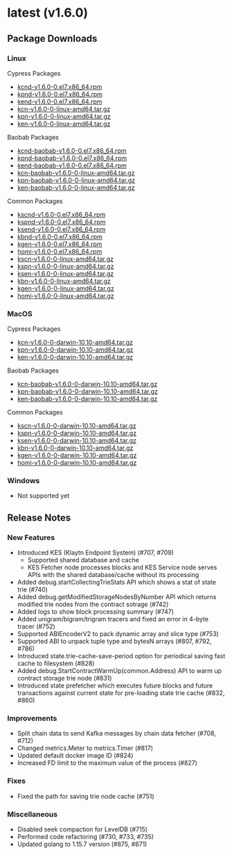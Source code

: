 # latest \(v1.6.0\)

## Package Downloads <a id="package-downloads"></a>

### Linux <a id="linux"></a>

Cypress Packages

* [kcnd-v1.6.0-0.el7.x86\_64.rpm](http://packages.klaytn.net/klaytn/v1.6.0/kcnd-v1.6.0-0.el7.x86_64.rpm)
* [kpnd-v1.6.0-0.el7.x86\_64.rpm](http://packages.klaytn.net/klaytn/v1.6.0/kpnd-v1.6.0-0.el7.x86_64.rpm)
* [kend-v1.6.0-0.el7.x86\_64.rpm](http://packages.klaytn.net/klaytn/v1.6.0/kend-v1.6.0-0.el7.x86_64.rpm)
* [kcn-v1.6.0-0-linux-amd64.tar.gz](http://packages.klaytn.net/klaytn/v1.6.0/kcn-v1.6.0-0-linux-amd64.tar.gz)
* [kpn-v1.6.0-0-linux-amd64.tar.gz](http://packages.klaytn.net/klaytn/v1.6.0/kpn-v1.6.0-0-linux-amd64.tar.gz)
* [ken-v1.6.0-0-linux-amd64.tar.gz](http://packages.klaytn.net/klaytn/v1.6.0/ken-v1.6.0-0-linux-amd64.tar.gz)

Baobab Packages

* [kcnd-baobab-v1.6.0-0.el7.x86\_64.rpm](http://packages.klaytn.net/klaytn/v1.6.0/kcnd-baobab-v1.6.0-0.el7.x86_64.rpm)
* [kpnd-baobab-v1.6.0-0.el7.x86\_64.rpm](http://packages.klaytn.net/klaytn/v1.6.0/kpnd-baobab-v1.6.0-0.el7.x86_64.rpm)
* [kend-baobab-v1.6.0-0.el7.x86\_64.rpm](http://packages.klaytn.net/klaytn/v1.6.0/kend-baobab-v1.6.0-0.el7.x86_64.rpm)
* [kcn-baobab-v1.6.0-0-linux-amd64.tar.gz](http://packages.klaytn.net/klaytn/v1.6.0/kcn-baobab-v1.6.0-0-linux-amd64.tar.gz)
* [kpn-baobab-v1.6.0-0-linux-amd64.tar.gz](http://packages.klaytn.net/klaytn/v1.6.0/kpn-baobab-v1.6.0-0-linux-amd64.tar.gz)
* [ken-baobab-v1.6.0-0-linux-amd64.tar.gz](http://packages.klaytn.net/klaytn/v1.6.0/ken-baobab-v1.6.0-0-linux-amd64.tar.gz)

Common Packages

* [kscnd-v1.6.0-0.el7.x86\_64.rpm](http://packages.klaytn.net/klaytn/v1.6.0/kscnd-v1.6.0-0.el7.x86_64.rpm)
* [kspnd-v1.6.0-0.el7.x86\_64.rpm](http://packages.klaytn.net/klaytn/v1.6.0/kspnd-v1.6.0-0.el7.x86_64.rpm)
* [ksend-v1.6.0-0.el7.x86\_64.rpm](http://packages.klaytn.net/klaytn/v1.6.0/ksend-v1.6.0-0.el7.x86_64.rpm)
* [kbnd-v1.6.0-0.el7.x86\_64.rpm](http://packages.klaytn.net/klaytn/v1.6.0/kbnd-v1.6.0-0.el7.x86_64.rpm)
* [kgen-v1.6.0-0.el7.x86\_64.rpm](http://packages.klaytn.net/klaytn/v1.6.0/kgen-v1.6.0-0.el7.x86_64.rpm)
* [homi-v1.6.0-0.el7.x86\_64.rpm](http://packages.klaytn.net/klaytn/v1.6.0/homi-v1.6.0-0.el7.x86_64.rpm)
* [kscn-v1.6.0-0-linux-amd64.tar.gz](http://packages.klaytn.net/klaytn/v1.6.0/kscn-v1.6.0-0-linux-amd64.tar.gz)
* [kspn-v1.6.0-0-linux-amd64.tar.gz](http://packages.klaytn.net/klaytn/v1.6.0/kspn-v1.6.0-0-linux-amd64.tar.gz)
* [ksen-v1.6.0-0-linux-amd64.tar.gz](http://packages.klaytn.net/klaytn/v1.6.0/ksen-v1.6.0-0-linux-amd64.tar.gz)
* [kbn-v1.6.0-0-linux-amd64.tar.gz](http://packages.klaytn.net/klaytn/v1.6.0/kbn-v1.6.0-0-linux-amd64.tar.gz)
* [kgen-v1.6.0-0-linux-amd64.tar.gz](http://packages.klaytn.net/klaytn/v1.6.0/kgen-v1.6.0-0-linux-amd64.tar.gz)
* [homi-v1.6.0-0-linux-amd64.tar.gz](http://packages.klaytn.net/klaytn/v1.6.0/homi-v1.6.0-0-linux-amd64.tar.gz)

### MacOS <a id="macos"></a>

Cypress Packages

* [kcn-v1.6.0-0-darwin-10.10-amd64.tar.gz](http://packages.klaytn.net/klaytn/v1.6.0/kcn-v1.6.0-0-darwin-10.10-amd64.tar.gz)
* [kpn-v1.6.0-0-darwin-10.10-amd64.tar.gz](http://packages.klaytn.net/klaytn/v1.6.0/kpn-v1.6.0-0-darwin-10.10-amd64.tar.gz)
* [ken-v1.6.0-0-darwin-10.10-amd64.tar.gz](http://packages.klaytn.net/klaytn/v1.6.0/ken-v1.6.0-0-darwin-10.10-amd64.tar.gz)

Baobab Packages

* [kcn-baobab-v1.6.0-0-darwin-10.10-amd64.tar.gz](http://packages.klaytn.net/klaytn/v1.6.0/kcn-baobab-v1.6.0-0-darwin-10.10-amd64.tar.gz)
* [kpn-baobab-v1.6.0-0-darwin-10.10-amd64.tar.gz](http://packages.klaytn.net/klaytn/v1.6.0/kpn-baobab-v1.6.0-0-darwin-10.10-amd64.tar.gz)
* [ken-baobab-v1.6.0-0-darwin-10.10-amd64.tar.gz](http://packages.klaytn.net/klaytn/v1.6.0/ken-baobab-v1.6.0-0-darwin-10.10-amd64.tar.gz)

Common Packages

* [kscn-v1.6.0-0-darwin-10.10-amd64.tar.gz](http://packages.klaytn.net/klaytn/v1.6.0/kscn-v1.6.0-0-darwin-10.10-amd64.tar.gz)
* [kspn-v1.6.0-0-darwin-10.10-amd64.tar.gz](http://packages.klaytn.net/klaytn/v1.6.0/kspn-v1.6.0-0-darwin-10.10-amd64.tar.gz)
* [ksen-v1.6.0-0-darwin-10.10-amd64.tar.gz](http://packages.klaytn.net/klaytn/v1.6.0/ksen-v1.6.0-0-darwin-10.10-amd64.tar.gz)
* [kbn-v1.6.0-0-darwin-10.10-amd64.tar.gz](http://packages.klaytn.net/klaytn/v1.6.0/kbn-v1.6.0-0-darwin-10.10-amd64.tar.gz)
* [kgen-v1.6.0-0-darwin-10.10-amd64.tar.gz](http://packages.klaytn.net/klaytn/v1.6.0/kgen-v1.6.0-0-darwin-10.10-amd64.tar.gz)
* [homi-v1.6.0-0-darwin-10.10-amd64.tar.gz](http://packages.klaytn.net/klaytn/v1.6.0/homi-v1.6.0-0-darwin-10.10-amd64.tar.gz)

### Windows <a id="windows"></a>

* Not supported yet

## Release Notes <a id="release-notes"></a>

### New Features

* Introduced KES \(Klaytn Endpoint System\) \(\#707, \#709\)
  * Supported shared database and cache
  * KES Fetcher node processes blocks and KES Service node serves APIs with the shared database/cache without its processing
* Added debug.startCollectingTrieStats API which shows a stat of state trie \(\#740\)
* Added debug.getModifiedStorageNodesByNumber API which returns modified trie nodes from the contract sotrage \(\#742\)
* Added logs to show block processing summary \(\#747\)
* Added unigram/bigram/trigram tracers and fixed an error in 4-byte tracer \(\#752\)
* Supported ABIEncoderV2 to pack dynamic array and slice type \(\#753\)
* Supported ABI to unpack tuple type and bytesN arrays \(\#807, \#792, \#786\)
* Introduced state.trie-cache-save-period option for periodical saving fast cache to filesystem \(\#828\)
* Added debug.StartContractWarmUp\(common.Address\) API to warm up contract storage trie node \(\#831\)
* Introduced state prefetcher which executes future blocks and future transactions against current state for pre-loading state trie cache \(\#832, \#860\)

### Improvements

* Split chain data to send Kafka messages by chain data fetcher \(\#708, \#712\)
* Changed metrics.Meter to metrics.Timer \(\#817\)
* Updated default docker image ID \(\#824\)
* Increased FD limit to the maximum value of the process \(\#827\)

### Fixes

* Fixed the path for saving trie node cache \(\#751\)

### Miscellaneous

* Disabled seek compaction for LevelDB \(\#715\)
* Performed code refactoring \(\#730, \#733, \#735\)
* Updated golang to 1.15.7 version \(\#875, \#871\)

